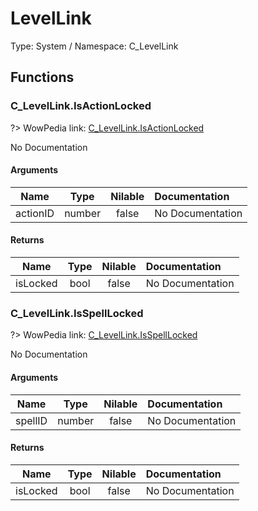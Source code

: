 # LevelLink

Type: System / Namespace: C_LevelLink

## Functions

### C_LevelLink.IsActionLocked
?> WowPedia link: [C_LevelLink.IsActionLocked](https://wow.gamepedia.com/API_C_LevelLink.IsActionLocked)

No Documentation

#### Arguments
|Name|Type|Nilable|Documentation|
|:---:|:---:|:---:|:---|
|actionID|number|false|No Documentation|
#### Returns
|Name|Type|Nilable|Documentation|
|:---:|:---:|:---:|:---|
|isLocked|bool|false|No Documentation|
### C_LevelLink.IsSpellLocked
?> WowPedia link: [C_LevelLink.IsSpellLocked](https://wow.gamepedia.com/API_C_LevelLink.IsSpellLocked)

No Documentation

#### Arguments
|Name|Type|Nilable|Documentation|
|:---:|:---:|:---:|:---|
|spellID|number|false|No Documentation|
#### Returns
|Name|Type|Nilable|Documentation|
|:---:|:---:|:---:|:---|
|isLocked|bool|false|No Documentation|